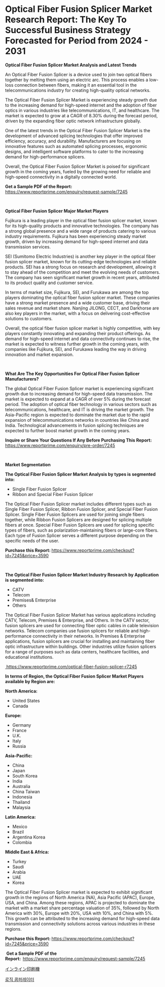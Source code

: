 <p><h1>Optical Fiber Fusion Splicer Market Research Report: The Key To Successful Business Strategy Forecasted for Period from 2024 - 2031</h1></p><p><strong>Optical Fiber Fusion Splicer Market Analysis and Latest Trends</strong></p>
<p><p>An Optical Fiber Fusion Splicer is a device used to join two optical fibers together by melting them using an electric arc. This process enables a low-loss connection between fibers, making it an essential tool in the telecommunications industry for creating high-quality optical networks.</p><p>The Optical Fiber Fusion Splicer Market is experiencing steady growth due to the increasing demand for high-speed internet and the adoption of fiber optics in various industries like telecommunications, IT, and healthcare. The market is expected to grow at a CAGR of 8.30% during the forecast period, driven by the expanding fiber optic network infrastructure globally.</p><p>One of the latest trends in the Optical Fiber Fusion Splicer Market is the development of advanced splicing technologies that offer improved efficiency, accuracy, and durability. Manufacturers are focusing on innovative features such as automated splicing processes, ergonomic designs, and intelligent software platforms to cater to the increasing demand for high-performance splicers.</p><p>Overall, the Optical Fiber Fusion Splicer Market is poised for significant growth in the coming years, fueled by the growing need for reliable and high-speed connectivity in a digitally connected world.</p></p>
<p><strong>Get a Sample PDF of the Report:&nbsp;</strong> <a href="https://www.reportprime.com/enquiry/request-sample/7245">https://www.reportprime.com/enquiry/request-sample/7245</a></p>
<p>&nbsp;</p>
<p><strong>Optical Fiber Fusion Splicer Major Market Players</strong></p>
<p><p>Fujikura is a leading player in the optical fiber fusion splicer market, known for its high-quality products and innovative technologies. The company has a strong global presence and a wide range of products catering to various industry requirements. Fujikura has been experiencing steady market growth, driven by increasing demand for high-speed internet and data transmission services.</p><p>SEI (Sumitomo Electric Industries) is another key player in the optical fiber fusion splicer market, known for its cutting-edge technologies and reliable products. SEI has a strong focus on research and development, allowing it to stay ahead of the competition and meet the evolving needs of customers. The company has seen significant market growth in recent years, attributed to its product quality and customer service.</p><p>In terms of market size, Fujikura, SEI, and Furukawa are among the top players dominating the optical fiber fusion splicer market. These companies have a strong market presence and a wide customer base, driving their sales revenue and market share. Nanjing JILONG, CECT, and Darkhorse are also key players in the market, with a focus on delivering cost-effective solutions to customers.</p><p>Overall, the optical fiber fusion splicer market is highly competitive, with key players constantly innovating and expanding their product offerings. As demand for high-speed internet and data connectivity continues to rise, the market is expected to witness further growth in the coming years, with companies like Fujikura, SEI, and Furukawa leading the way in driving innovation and market expansion.</p></p>
<p>&nbsp;</p>
<p><strong>What Are The Key Opportunities For Optical Fiber Fusion Splicer Manufacturers?</strong></p>
<p><p>The global Optical Fiber Fusion Splicer market is experiencing significant growth due to increasing demand for high-speed data transmission. The market is expected to expand at a CAGR of over 5% during the forecast period. The adoption of optical fiber technology in various sectors such as telecommunications, healthcare, and IT is driving the market growth. The Asia-Pacific region is expected to dominate the market due to the rapid expansion of telecommunications networks in countries like China and India. Technological advancements in fusion splicing techniques are expected to further boost market growth in the coming years.</p></p>
<p><strong>Inquire or Share Your Questions If Any Before Purchasing This Report:</strong> <a href="https://www.reportprime.com/enquiry/pre-order/7245">https://www.reportprime.com/enquiry/pre-order/7245</a></p>
<p>&nbsp;</p>
<p><strong>Market Segmentation</strong></p>
<p><strong>The Optical Fiber Fusion Splicer Market Analysis by types is segmented into:</strong></p>
<p><ul><li>Single Fiber Fusion Splicer</li><li>Ribbon and Special Fiber Fusion Splicer</li></ul></p>
<p><p>The Optical Fiber Fusion Splicer market includes different types such as Single Fiber Fusion Splicer, Ribbon Fusion Splicer, and Special Fiber Fusion Splicer. Single Fiber Fusion Splicers are used for joining single fibers together, while Ribbon Fusion Splicers are designed for splicing multiple fibers at once. Special Fiber Fusion Splicers are used for splicing specific types of fibers, such as polarization-maintaining fibers or large-core fibers. Each type of Fusion Splicer serves a different purpose depending on the specific needs of the user.</p></p>
<p><strong>Purchase this Report:&nbsp;</strong><a href="https://www.reportprime.com/checkout?id=7245&price=3590">https://www.reportprime.com/checkout?id=7245&price=3590</a></p>
<p>&nbsp;</p>
<p><strong>The Optical Fiber Fusion Splicer Market Industry Research by Application is segmented into:</strong></p>
<p><ul><li>CATV</li><li>Telecom</li><li>Premises& Enterprise</li><li>Others</li></ul></p>
<p><p>The Optical Fiber Fusion Splicer Market has various applications including CATV, Telecom, Premises & Enterprise, and Others. In the CATV sector, fusion splicers are used for connecting fiber optic cables in cable television networks. Telecom companies use fusion splicers for reliable and high-performance connectivity in their networks. In Premises & Enterprise applications, fusion splicers are crucial for installing and maintaining fiber optic infrastructure within buildings. Other industries utilize fusion splicers for a range of purposes such as data centers, healthcare facilities, and educational institutions.</p></p>
<p><a href="https://www.reportprime.com/optical-fiber-fusion-splicer-r7245">&nbsp;https://www.reportprime.com/optical-fiber-fusion-splicer-r7245</a></p>
<p><strong>In terms of Region, the Optical Fiber Fusion Splicer Market Players available by Region are:</strong></p>
<p>
    <p> <strong> North America: </strong>
        <ul>
            <li>United States</li>
            <li>Canada</li>
        </ul>
        </p> 
    <p> <strong> Europe: </strong>
        <ul>
            <li>Germany</li>
            <li>France</li>
            <li>U.K.</li>
            <li>Italy</li>
            <li>Russia</li>
        </ul>
        </p> 
    <p> <strong> Asia-Pacific: </strong>
        <ul>
            <li>China</li>
            <li>Japan</li>
            <li>South Korea</li>
            <li>India</li>
            <li>Australia</li>
            <li>China Taiwan</li>
            <li>Indonesia</li>
            <li>Thailand</li>
            <li>Malaysia</li>
        </ul>
        </p> 
    <p> <strong> Latin America: </strong>
        <ul>
            <li>Mexico</li>
            <li>Brazil</li>
            <li>Argentina Korea</li>
            <li>Colombia</li>
        </ul>
        </p> 
    <p> <strong> Middle East & Africa: </strong>
        <ul>
            <li>Turkey</li>
            <li>Saudi</li>
            <li>Arabia</li>
            <li>UAE</li>
            <li>Korea</li>
        </ul>
    </p>
    </p>
<p><p>The Optical Fiber Fusion Splicer market is expected to exhibit significant growth in the regions of North America (NA), Asia Pacific (APAC), Europe, USA, and China. Among these regions, APAC is projected to dominate the market with a market share percentage valuation of 35%, followed by North America with 30%, Europe with 20%, USA with 10%, and China with 5%. This growth can be attributed to the increasing demand for high-speed data transmission and connectivity solutions across various industries in these regions.</p></p>
<p><strong>Purchase this Report: </strong><a href="https://www.reportprime.com/checkout?id=7245&price=3590">https://www.reportprime.com/checkout?id=7245&price=3590</a></p>
<p>&nbsp;<strong>Get a Sample PDF of the Report:&nbsp;&nbsp;</strong><a href="https://www.reportprime.com/enquiry/request-sample/7245">https://www.reportprime.com/enquiry/request-sample/7245</a></p>
<p><strong></strong></p>
<p><p><a href="https://github.com/zekaoe592392/Market-Research-Report-List-1/blob/main/709970423415.md">インライン印刷機</a></p><p><a href="https://github.com/crfsywufhm81415/Market-Research-Report-List-1/blob/main/723193321497.md">로직 콤퍼레이터</a></p></p>